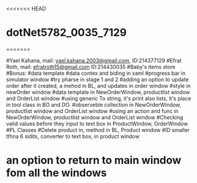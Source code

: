 <<<<<<< HEAD
# dotNet5782_0035_7129
=======

#Yael Kahana, mail: yael.kahana.2003@gmail.com, ID:214377129
#Efrat Roth, mail: efratroth15@gmail.com ID:214430035
#Baby's items store
#Bonus:
#data template
#data contex and biding in xaml
#progress bar in simulator window
#try pharse in stage 1 and 2
#adding an option to update order after it created, a mehod in BL, and updates in order window
#style in newOrder window
#data template in NewOrderWindow, productlist window and OrderList window
#using generic To string, it's print also lists, it's place in tool class in BO and DO.
#observeble collection in NewOrderWindow, productlist window and OrderList window
#using an action and func in NewOrderWindow, productlist window and OrderList window
#Checking valid values before they input to text box in ProductWindow, OrderWindow
#PL Classes
#Delete product in, method in BL, Product window
#ID smaller tthna 6 sidits, converter to text box, in product window
# an option to return to main window fom all the windows



